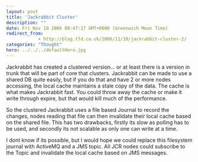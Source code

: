 ```yaml
---
layout: post
title: 'Jackrabbit Cluster'
description: ""
date: Fri Nov 10 2006 00:47:17 GMT+0000 (Greenwich Mean Time)
redirect_from: 
            - http://blog.tfd.co.uk/2006/11/10/jackrabbit-cluster-2/
categories: "Thought"
hero: ../../../defaultHero.jpg
---
```

Jackrabbit has created a clustered version... or at least there is a version in trunk that will be part of core that clusters. Jackrabbit can be made to use a shared DB quite easily, but if you do that and have 2 or more nodes accessing, the local cache maintains a stale copy of the data. The cache is what makes Jackrabbit fast. You could throw away the cache or make it write through expire, but that would kill much of the performance.

So the clustered Jackrabbit uses a file based Journal to record the changes, nodes reading that file can then invalidate their local cache based on the shared file. This has two drawbacks, firstly its slow as polling has to be used, and secondly its not scalable as only one can write at a time.

I dont know if its possible, but I would hope we could replace this filesystem journal with ActiveMQ and a JMS topic. All JCR nodes could subscribe to the Topic and invalidate the local cache based on JMS messages.
